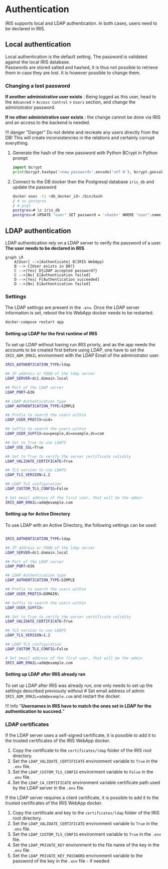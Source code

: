 # Authentication 
IRIS supports local and LDAP authentication. In both cases, users need to be declared in IRIS.   

## Local authentication 
Local authentication is the default setting. The password is validated against the local IRIS database.  
Passwords are stored salted and hashed, it is thus not possible to retrieve them in case they are lost. It is however possible to change them.   

### Changing a lost password
**If another administrative user exists** : Being logged as this user, head to the `Advanced` > `Access Control` > `Users` section, and change the administrator password. 

**If no other administrative user exists** : the change cannot be done via IRIS and an access to the backend is needed.  

!!! danger "Danger"
    Do not delete and recreate any users directly from the DB! This will create inconsistencies in the relations and certainly corrupt everything. 

1. Generate the hash of the new password with Python BCrypt in Python prompt
   
    ```python
    import bcrypt
    print(bcrypt.hashpw('<new_password>'.encode('utf-8'), bcrypt.gensalt())
    ```

2. Connect to the DB docker then the Postgresql database `iris_db` and update the password 

    ```bash
    docker exec -ti <db_docker_id> /bin/bash
    / # su postgres
    / # psql
    postgres=# \c iris_db 
    postgres=# UPDATE "user" SET password = '<hash>' WHERE "user".name = 'administrator';
    ```


## LDAP authentication 
LDAP authentication rely on a LDAP server to verify the password of a user.    
**The user needs to be declared in IRIS**.   

```mermaid
graph LR
    A[User] -->|Authenticate| B(IRIS WebApp)
    B --> C{User exists in DB?}
    C -->|Yes| D{LDAP accepted password?}
    C -->|No| E[Authentication failed]
    D -->|Yes| F[Authentication succeeded]
    D -->|No| E[Authentication failed]
```

### Settings 
The LDAP settings are present in the `.env`. Once the LDAP server information is set, reboot the Iris WebApp docker needs to be restarted.  

```bash
docker-compose restart app
```

#### Setting up LDAP for the first runtime of IRIS 
To set up LDAP without having run IRIS priorly, and as the app needs the accounts to be created first before using LDAP, one have to set the `IRIS_ADM_EMAIL` environment with the LDAP Email of the administrator user.  

```bash title="Example of LDAP configuration for first run"
IRIS_AUTHENTICATION_TYPE=ldap

## IP address or FQDN of the ldap server
LDAP_SERVER=dc1.domain.local

## Port of the LDAP server
LDAP_PORT=636

## LDAP Authentication type
LDAP_AUTHENTICATION_TYPE=SIMPLE

## Prefix to search the users within 
LDAP_USER_PREFIX=uid=

## Suffix to search the users within
LDAP_USER_SUFFIX=ou=people,dc=example,dc=com

## Set to True to use LDAPS
LDAP_USE_SSL=True

## Set to True to verify the server certificate validity
LDAP_VALIDATE_CERTIFICATE=True

## TLS version to use LDAPS
LDAP_TLS_VERSION=1.2

## LDAP TLS configuration 
LDAP_CUSTOM_TLS_CONFIG=False

# Set email address of the first user, that will be the admin 
IRIS_ADM_EMAIL=adm@example.com 
```

#### Setting up for Active Directory
To use LDAP with an Active Directory, the following settings can be used: 

```bash title="Example of LDAP configuration for first run with Active Directory"

IRIS_AUTHENTICATION_TYPE=ldap

## IP address or FQDN of the ldap server
LDAP_SERVER=dc1.domain.local

## Port of the LDAP server
LDAP_PORT=636

## LDAP Authentication type
LDAP_AUTHENTICATION_TYPE=SIMPLE

## Prefix to search the users within
LDAP_USER_PREFIX=DOMAIN\

## Suffix to search the users within
LDAP_USER_SUFFIX=

## Set to True to verify the server certificate validity
LDAP_VALIDATE_CERTIFICATE=True

## TLS version to use LDAPS
LDAP_TLS_VERSION=1.2

## LDAP TLS configuration 
LDAP_CUSTOM_TLS_CONFIG=False

# Set email address of the first user, that will be the admin
IRIS_ADM_EMAIL=adm@example.com 
```


#### Setting up LDAP after IRIS already ran
To set up LDAP after IRIS was already run, one only needs to set up the settings described previously without # Set email address of admin 
`IRIS_ADM_EMAIL=adm@example.com` and restart the docker.  


!!! Info "**Usernames in IRIS have to match the ones set in LDAP for the authentication to succeed.**" 


### LDAP certificates
If the LDAP server uses a self-signed certificate, it is possible to add it to the trusted certificates of the IRIS WebApp docker. 

1. Copy the certificate to the `certificates/ldap` folder of the IRIS root directory.
2. Set the `LDAP_VALIDATE_CERTIFICATE` environment variable to `True` in the `.env` file.
3. Set the `LDAP_CUSTOM_TLS_CONFIG` environment variable to `False` in the `.env` file.
4. Set the `LDAP_CA_CERTIFICATE` environment variable certificate path used by the LDAP server in the `.env` file.

If the LDAP server requires a client certificate, it is possible to add it to the trusted certificates of the IRIS WebApp docker. 

1. Copy the certificate and key to the `certificates/ldap` folder of the IRIS root directory.
2. Set the `LDAP_VALIDATE_CERTIFICATE` environment variable to `True` in the `.env` file.
3. Set the `LDAP_CUSTOM_TLS_CONFIG` environment variable to `True` in the `.env` file.
4. Set the `LDAP_PRIVATE_KEY` environment to the file name of the key in the `.env` file 
5. Set the `LDAP_PRIVATE_KEY_PASSWORD` environment variable to the password of the key in the `.env` file - if needed 

